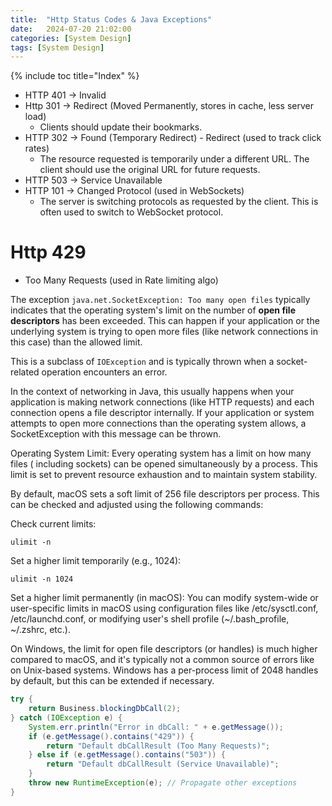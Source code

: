 ```yaml
---
title:  "Http Status Codes & Java Exceptions"
date:   2024-07-20 21:02:00
categories: [System Design]
tags: [System Design]
---
```


{% include toc title="Index" %}

- HTTP 401 -> Invalid
- Http 301 -> Redirect (Moved Permanently, stores in cache, less server load)
    - Clients should update their bookmarks.
- HTTP 302 -> Found (Temporary Redirect) - Redirect (used to track click rates)
    - The resource requested is temporarily under a different URL. The client
      should use the original URL for future requests.
- HTTP 503 -> Service Unavailable
- HTTP 101 -> Changed Protocol (used in WebSockets)
    - The server is switching protocols as requested by the client. This is
      often used to switch to WebSocket protocol.

# Http 429

- Too Many Requests (used in Rate limiting algo)

The exception `java.net.SocketException: Too many open files`
typically indicates that the operating system's limit on the number of **open
file descriptors** has been exceeded.
This can happen if your application or the underlying system is trying to open
more files (like network connections in this case)
than the allowed limit.

This is a subclass of `IOException` and is typically thrown when a
socket-related operation encounters an error.

In the context of networking in Java, this usually happens when your application
is making network connections (like HTTP requests) and
each connection opens a file descriptor internally. If your application or
system attempts to open more connections than the operating
system allows, a SocketException with this message can be thrown.

Operating System Limit: Every operating system has a limit on how many files (
including sockets) can be opened simultaneously by a process. This limit is set
to prevent resource exhaustion and to maintain system stability.

By default, macOS sets a soft limit of 256 file descriptors per process. This
can be checked and adjusted using the following commands:

Check current limits:

```shell
ulimit -n
```

Set a higher limit temporarily (e.g., 1024):

```shell
ulimit -n 1024
```

Set a higher limit permanently (in macOS):
You can modify system-wide or user-specific limits in macOS using configuration
files like /etc/sysctl.conf, /etc/launchd.conf, or modifying user's shell
profile (~/.bash_profile, ~/.zshrc, etc.).

On Windows, the limit for open file descriptors (or handles) is much higher
compared to macOS, and it's typically not a common source of errors like on
Unix-based systems. Windows has a per-process limit of 2048 handles by default,
but this can be extended if necessary.

```java
try {
    return Business.blockingDbCall(2);
} catch (IOException e) {
    System.err.println("Error in dbCall: " + e.getMessage());
    if (e.getMessage().contains("429")) {
        return "Default dbCallResult (Too Many Requests)";
    } else if (e.getMessage().contains("503")) {
        return "Default dbCallResult (Service Unavailable)";
    }
    throw new RuntimeException(e); // Propagate other exceptions
}
```